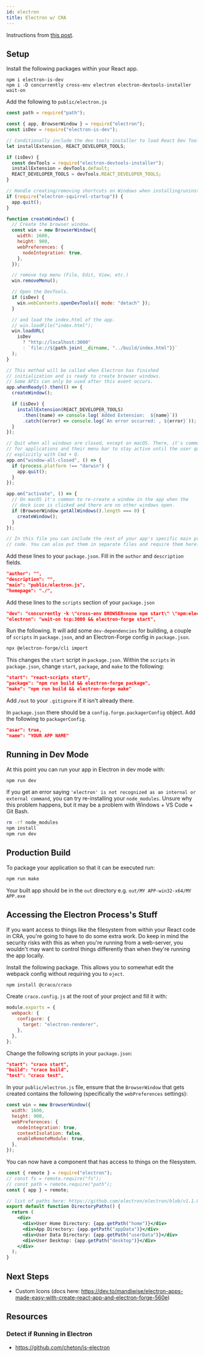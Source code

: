 ```yaml
---
id: electron
title: Electron w/ CRA
---
```


Instructions from [this post](https://dev.to/mandiwise/electron-apps-made-easy-with-create-react-app-and-electron-forge-560e).

## Setup

Install the following packages within your React app.

```
npm i electron-is-dev
npm i -D concurrently cross-env electron electron-devtools-installer wait-on
```

Add the following to `public/electron.js`

```js
const path = require("path");

const { app, BrowserWindow } = require("electron");
const isDev = require("electron-is-dev");

// Conditionally include the dev tools installer to load React Dev Tools
let installExtension, REACT_DEVELOPER_TOOLS;

if (isDev) {
  const devTools = require("electron-devtools-installer");
  installExtension = devTools.default;
  REACT_DEVELOPER_TOOLS = devTools.REACT_DEVELOPER_TOOLS;
}

// Handle creating/removing shortcuts on Windows when installing/uninstalling
if (require("electron-squirrel-startup")) {
  app.quit();
}

function createWindow() {
  // Create the browser window.
  const win = new BrowserWindow({
    width: 1600,
    height: 900,
    webPreferences: {
      nodeIntegration: true,
    },
  });

  // remove top menu (File, Edit, View, etc.)
  win.removeMenu();

  // Open the DevTools.
  if (isDev) {
    win.webContents.openDevTools({ mode: "detach" });
  }

  // and load the index.html of the app.
  // win.loadFile("index.html");
  win.loadURL(
    isDev
      ? "http://localhost:3000"
      : `file://${path.join(__dirname, "../build/index.html")}`
  );
}

// This method will be called when Electron has finished
// initialization and is ready to create browser windows.
// Some APIs can only be used after this event occurs.
app.whenReady().then(() => {
  createWindow();

  if (isDev) {
    installExtension(REACT_DEVELOPER_TOOLS)
      .then((name) => console.log(`Added Extension:  ${name}`))
      .catch((error) => console.log(`An error occurred: , ${error}`));
  }
});

// Quit when all windows are closed, except on macOS. There, it's common
// for applications and their menu bar to stay active until the user quits
// explicitly with Cmd + Q.
app.on("window-all-closed", () => {
  if (process.platform !== "darwin") {
    app.quit();
  }
});

app.on("activate", () => {
  // On macOS it's common to re-create a window in the app when the
  // dock icon is clicked and there are no other windows open.
  if (BrowserWindow.getAllWindows().length === 0) {
    createWindow();
  }
});

// In this file you can include the rest of your app's specific main process
// code. You can also put them in separate files and require them here.
```

Add these lines to your `package.json`. Fill in the `author` and `description` fields.

```json
"author": "",
"description": "",
"main": "public/electron.js",
"homepage": "./",
```

Add these lines to the `scripts` section of your `package.json`

```json
"dev": "concurrently -k \"cross-env BROWSER=none npm start\" \"npm:electron\"",
"electron": "wait-on tcp:3000 && electron-forge start",
```

Run the following. It will add some `dev-dependencies` for building, a couple of `scripts` in `package.json`, and an Electron-Forge config in `package.json`.

```bash
npx @electron-forge/cli import
```

This changes the `start` script in `package.json`. Within the `scripts` in `package.json`, change `start`, `package`, and `make` to the following:

```json
"start": "react-scripts start",
"package": "npm run build && electron-forge package",
"make": "npm run build && electron-forge make"
```

Add `/out` to your `.gitignore` if it isn't already there.

In `package.json` there should be a `config.forge.packagerConfig` object. Add the following to `packagerConfig`.

```json
"asar": true,
"name": "YOUR APP NAME"
```

## Running in Dev Mode

At this point you can run your app in Electron in dev mode with:

```bash
npm run dev
```

If you get an error saying `'electron' is not recognized as an internal or external command`, you can try re-installing your `node_modules`. Unsure why this problem happens, but it may be a problem with Windows + VS Code + Git Bash.

```bash
rm -rf node_modules
npm install
npm run dev
```

## Production Build

To package your application so that it can be executed run:

```bash
npm run make
```

Your built app should be in the `out` directory e.g. `out/MY APP-win32-x64/MY APP.exe`

## Accessing the Electron Process's Stuff

If you want access to things like the filesystem from within your React code in CRA, you're going to have to do some extra work. Do keep in mind the security risks with this as when you're running from a web-server, you wouldn't may want to control things differently than when they're running the app locally.

Install the following package. This allows you to somewhat edit the webpack config without requiring you to `eject`.

```bash
npm install @craco/craco
```

Create `craco.config.js` at the root of your project and fill it with:

```js
module.exports = {
  webpack: {
    configure: {
      target: "electron-renderer",
    },
  },
};
```

Change the following scripts in your `package.json`:

```json
"start": "craco start",
"build": "craco build",
"test": "craco test",
```

In your `public/electron.js` file, ensure that the `BrowserWindow` that gets created contains the following (specifically the `webPreferences` settings):

```js
const win = new BrowserWindow({
  width: 1600,
  height: 900,
  webPreferences: {
    nodeIntegration: true,
    contextIsolation: false,
    enableRemoteModule: true,
  },
});
```

You can now have a component that has access to things on the filesystem.

```jsx
const { remote } = require("electron");
// const fs = remote.require("fs");
// const path = remote.require("path");
const { app } = remote;

// list of paths here: https://github.com/electron/electron/blob/v1.1.0/docs/api/app.md#appgetpathname
export default function DirectoryPaths() {
  return (
    <div>
      <div>User Home Directory: {app.getPath("home")}</div>
      <div>App Directory: {app.getPath("appData")}</div>
      <div>User Data Directory: {app.getPath("userData")}</div>
      <div>User Desktop: {app.getPath("desktop")}</div>
    </div>
  );
}
```

## Next Steps

- Custom Icons (docs here: https://dev.to/mandiwise/electron-apps-made-easy-with-create-react-app-and-electron-forge-560e)

## Resources

### Detect if Running in Electron

- https://github.com/cheton/is-electron
